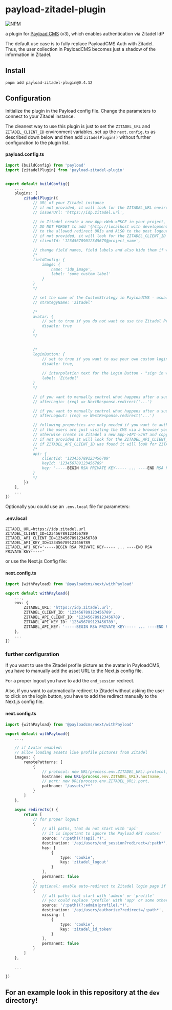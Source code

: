 # payload-zitadel-plugin

[![NPM](https://nodei.co/npm/payload-zitadel-plugin.png)](https://npmjs.org/package/payload-zitadel-plugin)

a plugin for [Payload CMS](https://payloadcms.com) (v3), which enables authentication via Zitadel IdP

The default use case is to fully replace PayloadCMS Auth with Zitadel.
Thus, the user collection in PayloadCMS becomes just a shadow of the information in Zitadel.

## Install

```shell
pnpm add payload-zitadel-plugin@0.4.12
```

## Configuration

Initialize the plugin in the Payload config file. Change the parameters to connect to your Zitadel instance.

The cleanest way to use this plugin is just to set the `ZITADEL_URL` and `ZITADEL_CLIENT_ID` environment variables,
set up the `next.config.ts` as described down below and then add `zitadelPlugin()` without further configuration to the
plugin list.

#### payload.config.ts

```typescript
import {buildConfig} from 'payload'
import {zitadelPlugin} from 'payload-zitadel-plugin'


export default buildConfig({
    ...,
    plugins: [
        zitadelPlugin({
            // URL of your Zitadel instance
            // if not provided, it will look for the ZITADEL_URL environment variable
            // issuerUrl: 'https://idp.zitadel.url',

            // in Zitadel create a new App->Web->PKCE in your project, then copy the Client ID
            // DO NOT FORGET to add '{http://localhost with development mode on or https://your-domain.tld}/api/users/callback'
            // to the allowed redirect URIs and ALSO to the post logout redirect URIs
            // if not provided, it will look for the ZITADEL_CLIENT_ID environment variable
            // clientId: '123456789012345678@project_name',

            // change field names, field labels and also hide them if wanted
            /* 
            fieldConfig: {
                image: {
                    name: 'idp_image',
                    label: 'some custom label'
                }
            }
            */

            // set the name of the CustomStrategy in PayloadCMS - usually not necessary
            // strategyName: 'zitadel'

            /* 
            avatar: {
                // set to true if you do not want to use the Zitadel Profile Picture as the Avatar
                disable: true
            }
            */


            /* 
            loginButton: {
                // set to true if you want to use your own custom login button
                disable: true,
                
                // interpolation text for the Login Button - "sign in with ..."
                label: 'Zitadel'
            }
            */

            // if you want to manually control what happens after a successful login
            // afterLogin: (req) => NextResponse.redirect('...')

            // if you want to manually control what happens after a successful logout
            // afterLogout: (req) => NextResponse.redirect('...')

            // following properties are only needed if you want to authenticate clients (e.g. a mobile app) for the API
            // if the users are just visiting the CMS via a browser you can ignore all of them
            // otherwise create in Zitadel a new App->API->JWT and copy the Client ID, Key ID and the Key itself
            // if not provided it will look for the ZITADEL_API_CLIENT_ID environment variable
            // if ZITADEL_API_CLIENT_ID was found it will look for ZITADEL_API_KEY_ID and ZITADEL_API_KEY
            /* 
            api: {
                clientId: '123456789123456789'
                keyId: '123456789123456789'
                key: '-----BEGIN RSA PRIVATE KEY----- ... ----END RSA PRIVATE KEY-----'
            }
            */
        })
    ],
    ...
})
```

Optionally you could use an `.env.local` file for parameters:

#### .env.local

```dotenv
ZITADEL_URL=https://idp.zitadel.url
ZITADEL_CLIENT_ID=123456789123456789
ZITADEL_API_CLIENT_ID=123456789123456789
ZITADEL_API_KEY_ID=123456789123456789
ZITADEL_API_KEY='-----BEGIN RSA PRIVATE KEY----- ... ----END RSA PRIVATE KEY-----'
```

or use the Next.js Config file:

#### next.config.ts

```typescript
import {withPayload} from '@payloadcms/next/withPayload'

export default withPayload({
    ...,
    env: {
        ZITADEL_URL: 'https://idp.zitadel.url',
        ZITADEL_CLIENT_ID: '123456789123456789',
        ZITADEL_API_CLIENT_ID: '123456789123456789',
        ZITADEL_API_KEY_ID: '123456789123456789',
        ZITADEL_API_KEY: '-----BEGIN RSA PRIVATE KEY----- ... ----END RSA PRIVATE KEY-----'
    },
    ...
})
```

### further configuration

If you want to use the Zitadel profile picture as the avatar in PayloadCMS,
you have to manually add the asset URL to the Next.js config file.

For a proper logout you have to add the `end_session` redirect.

Also, if you want to automatically redirect to Zitadel without asking the user to click on the login button,
you have to add the redirect manually to the Next.js config file.

#### next.config.ts

```typescript
import {withPayload} from '@payloadcms/next/withPayload'

export default withPayload({
    ...,

    // if Avatar enabled:
    // allow loading assets like profile pictures from Zitadel
    images: {
        remotePatterns: [
            {
                // protocol: new URL(process.env.ZITADEL_URL).protocol,
                hostname: new URL(process.env.ZITADEL_URL).hostname,
                // port: new URL(process.env.ZITADEL_URL).port,
                pathname: '/assets/**'
            }
        ]
    },

    async redirects() {
        return [
            // for proper logout
            {
                // all paths, that do not start with 'api'
                // it is important to ignore the Payload API routes!
                source: '/:path((?!api).*)',
                destination: '/api/users/end_session?redirect=/:path*',
                has: [
                    {
                        type: 'cookie',
                        key: 'zitadel_logout'
                    }
                ],
                permanent: false
            },
            // optional: enable auto-redirect to Zitadel login page if not logged in
            {
                // all paths that start with 'admin' or 'profile'
                // you could replace 'profile' with 'app' or some other protected route
                source: '/:path((?:admin|profile).*)',
                destination: '/api/users/authorize?redirect=/:path*',
                missing: [
                    {
                        type: 'cookie',
                        key: 'zitadel_id_token'
                    }
                ],
                permanent: false
            }
        ]
    },

    ...

})
```

## For an example look in this repository at the `dev` directory!